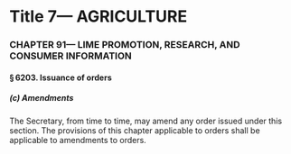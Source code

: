 
# Title 7— AGRICULTURE
### CHAPTER 91— LIME PROMOTION, RESEARCH, AND CONSUMER INFORMATION
#### § 6203. Issuance of orders
##### (c) Amendments

The Secretary, from time to time, may amend any order issued under this section. The provisions of this chapter applicable to orders shall be applicable to amendments to orders.
